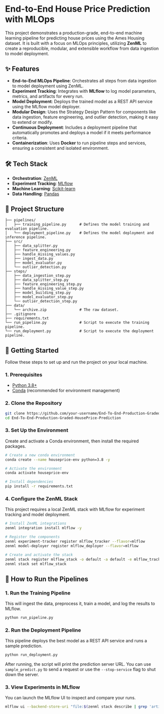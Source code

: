 # End-to-End House Price Prediction with MLOps

This project demonstrates a production-grade, end-to-end machine learning pipeline for predicting house prices using the Ames Housing dataset. It is built with a focus on MLOps principles, utilizing **ZenML** to create a reproducible, modular, and extensible workflow from data ingestion to model deployment.

## ✨ Features

- **End-to-End MLOps Pipeline**: Orchestrates all steps from data ingestion to model deployment using ZenML.
- **Experiment Tracking**: Integrates with **MLflow** to log model parameters, metrics, and artifacts for every run.
- **Model Deployment**: Deploys the trained model as a REST API service using the MLflow model deployer.
- **Modular Design**: Uses the Strategy Design Pattern for components like data ingestion, feature engineering, and outlier detection, making it easy to extend or modify.
- **Continuous Deployment**: Includes a deployment pipeline that automatically promotes and deploys a model if it meets performance criteria.
- **Containerization**: Uses **Docker** to run pipeline steps and services, ensuring a consistent and isolated environment.

## 🛠️ Tech Stack

- **Orchestration**: [ZenML](https://zenml.io/)
- **Experiment Tracking**: [MLflow](https://mlflow.org/)
- **Machine Learning**: [Scikit-learn](https://scikit-learn.org/)
- **Data Handling**: [Pandas](https://pandas.pydata.org/)

## 📂 Project Structure

```
├── pipelines/
│   ├── training_pipeline.py      # Defines the model training and evaluation pipeline.
│   └── deployment_pipeline.py    # Defines the model deployment and inference pipeline.
├── src/
│   ├── data_splitter.py
│   ├── feature_engineering.py
│   ├── handle_missing_values.py
│   ├── ingest_data.py
│   ├── model_evaluator.py
│   └── outlier_detection.py
├── steps/
│   ├── data_ingestion_step.py
│   ├── data_splitter_step.py
│   ├── feature_engineering_step.py
│   ├── handle_missing_value_step.py
│   ├── model_building_step.py
│   ├── model_evaluator_step.py
│   └── outlier_detection_step.py
├── data/
│   └── archive.zip               # The raw dataset.
├── .gitignore
├── requirements.txt
└── run_pipeline.py               # Script to execute the training pipeline.
└── run_deployment.py             # Script to execute the deployment pipeline.
```

## 🚀 Getting Started

Follow these steps to set up and run the project on your local machine.

### 1. Prerequisites

- [Python 3.8+](https://www.python.org/downloads/)
- [Conda](https://docs.conda.io/en/latest/miniconda.html) (recommended for environment management)

### 2. Clone the Repository

```bash
git clone https://github.com/your-username/End-To-End-Production-Graded-HousePrice-Prediction.git
cd End-To-End-Production-Graded-HousePrice-Prediction
```

### 3. Set Up the Environment

Create and activate a Conda environment, then install the required packages.

```bash
# Create a new conda environment
conda create --name houseprice-env python=3.8 -y

# Activate the environment
conda activate houseprice-env

# Install dependencies
pip install -r requirements.txt
```

### 4. Configure the ZenML Stack

This project requires a local ZenML stack with MLflow for experiment tracking and model deployment.

```bash
# Install ZenML integrations
zenml integration install mlflow -y

# Register the components
zenml experiment-tracker register mlflow_tracker --flavor=mlflow
zenml model-deployer register mlflow_deployer --flavor=mlflow

# Create and activate the stack
zenml stack register mlflow_stack -o default -a default -e mlflow_tracker -md mlflow_deployer
zenml stack set mlflow_stack
```

## 🏃 How to Run the Pipelines

### 1. Run the Training Pipeline

This will ingest the data, preprocess it, train a model, and log the results to MLflow.

```bash
python run_pipeline.py
```

### 2. Run the Deployment Pipeline

This pipeline deploys the best model as a REST API service and runs a sample prediction.

```bash
python run_deployment.py
```

After running, the script will print the prediction server URL. You can use `sample_predict.py` to send a request or use the `--stop-service` flag to shut down the server.

### 3. View Experiments in MLflow

You can launch the MLflow UI to inspect and compare your runs.

```bash
mlflow ui --backend-store-uri "file:$(zenml stack describe | grep 'artifact_store' -A 2 | grep 'path' | awk -F': ' '{print $2}')/mlruns"
```